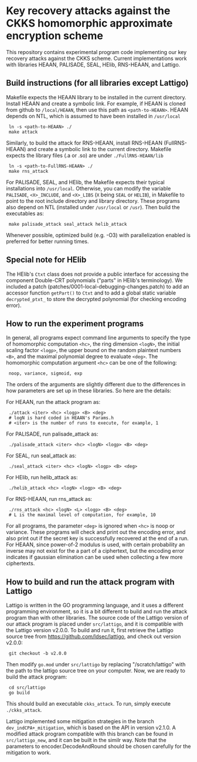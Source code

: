 # Key recovery attacks against the CKKS homomorphic approximate encryption scheme

This repository contains experimental program code implementing our key recovery attacks against the CKKS scheme. Current implementations work with libraries HEAAN, PALISADE, SEAL, HElib, RNS-HEAAN, and Lattigo.

## Build instructions (for all libraries except Lattigo)

Makefile expects the HEAAN library to be installed in the current directory.
Install HEAAN and create a symbolic link. For example, if HEAAN is cloned
from github to `/local/HEAAN`, then use this path as `<path-to-HEAAN>`. HEAAN
depends on NTL, which is assumed to have been installed in `/usr/local`

     ln -s <path-to-HEAAN> ./
	 make attack

Similarly, to build the attack for RNS-HEAAN, install RNS-HEAAN (FullRNS-HEAAN)
and create a symbolic link to the current directory. Makefile expects the library
files (.a or .so) are under `./FullRNS-HEAAN/lib`

     ln -s <path-to-FullRNS-HEAAN> ./
	 make rns_attack


For PALISADE, SEAL, and HElib, the Makefile expects their typical installations
into `/usr/local`. Otherwise, you can modify the variable `PALISADE`, `<X>_INCLUDE`,
and `<X>_LIBS` (`X` being `SEAL` or `HELIB`), in Makefile to point to the root include
directory and library directory. These programs also depend on NTL (installed
under `/usr/local` or `/usr`). Then build the executables as:

     make palisade_attack seal_attack helib_attack

Whenever possible, optimized build (e.g. -O3) with parallelization enabled is
preferred for better running times.

## Special note for HElib

The HElib's `Ctxt` class does not provide a public interface for accessing the
component Double-CRT polynomials ("parts" in HElib's terminology). We included
a patch (patches/0001-local-debugging-changes.patch) to add an accessor function `getPart()`
to `Ctxt` and to add a global static variable `decrypted_ptxt_` to store the decrypted
polynomial (for checking encoding error).


## How to run the experiment programs

In general, all programs expect command line arguments to specify the type of
homomorphic computation `<hc>`, the ring dimension `<logN>`, the initial scaling
factor `<logp>`, the upper bound on the random plaintext numbers `<B>`, and the
maximal polynomial degree to evaluate `<deg>`. The homomorphic computation
argument `<hc>` can be one of the following:

     noop, variance, sigmoid, exp

The orders of the arguments are slightly different due to the differences in
how parameters are set up in these libraries. So here are the details:


For HEAAN, run the attack program as:

     ./attack <iter> <hc> <logp> <B> <deg>
     # logN is hard coded in HEAAN's Params.h
     # <iter> is the number of runs to execute, for example, 1

For PALISADE, run palisade_attack as:

     ./palisade_attack <iter> <hc> <logN> <logp> <B> <deg>

For SEAL, run seal_attack as:

     ./seal_attack <iter> <hc> <logN> <logp> <B> <deg>


For HElib, run helib_attack as:

     ./helib_attack <hc> <logN> <logp> <B> <deg>


For RNS-HEAAN, run rns_attack as:

     ./rns_attack <hc> <logN> <L> <logp> <B> <deg>
     # L is the maximal level of computation, for example, 10


For all programs, the parameter `<deg>` is ignored when `<hc>` is noop or variance.
These programs will check and print out the encoding error, and also print out
if the secret key is successfully recovered at the end of a run.
For HEAAN, since power-of-2 modulus is used, with certain probability an inverse
may not exist for the a part of a ciphertext, but the encoding error indicates
if gaussian elimination can be used when collecting a few more ciphertexts.


## How to build and run the attack program with Lattigo

Lattigo is written in the GO programming language, and it uses a different programming
environment, so it is a bit different to build and run the attack program than with
other libraries. The source code of the Lattigo version of our attack program is placed
under `src/lattigo`, and it is compatible with the Lattigo version v2.0.0. To build and
run it, first retrieve the Lattigo source tree from https://github.com/ldsec/lattigo,
and check out version v2.0.0:

     git checkout -b v2.0.0

Then modify `go.mod` under `src/lattigo` by replacing "/scratch/lattigo" with the path
to the lattigo source tree on your computer. Now, we are ready to build the attack program:

     cd src/lattigo
     go build

This should build an executable `ckks_attack`. To run, simply execute `./ckks_attack`.

Lattigo implemented some mitigation strategies in the branch `dev_indCPA+_mitigation`,
which is based on the API in version v2.1.0. A modified attack program compatible with
this branch can be found in `src/lattigo_new`, and it can be built in the similr way.
Note that the parameters to encoder.DecodeAndRound should be chosen carefully for the mitigation to work.



